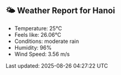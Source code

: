 <!-- WEATHER-START -->
## 🌤 Weather Report for Hanoi

- Temperature: 25°C
- Feels like: 26.06°C
- Conditions: moderate rain
- Humidity: 96%
- Wind Speed: 3.56 m/s

Last updated: 2025-08-26 04:27:22 UTC
<!-- WEATHER-END -->
